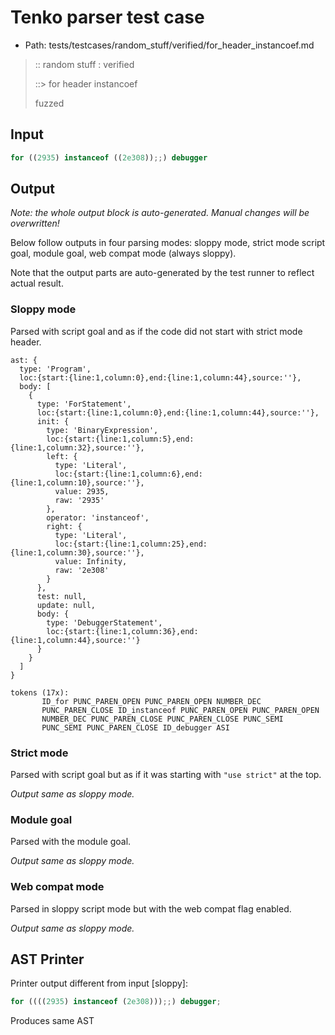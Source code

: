 # Tenko parser test case

- Path: tests/testcases/random_stuff/verified/for_header_instancoef.md

> :: random stuff : verified
>
> ::> for header instancoef
>
> fuzzed

## Input

`````js
for ((2935) instanceof ((2e308));;) debugger
`````

## Output

_Note: the whole output block is auto-generated. Manual changes will be overwritten!_

Below follow outputs in four parsing modes: sloppy mode, strict mode script goal, module goal, web compat mode (always sloppy).

Note that the output parts are auto-generated by the test runner to reflect actual result.

### Sloppy mode

Parsed with script goal and as if the code did not start with strict mode header.

`````
ast: {
  type: 'Program',
  loc:{start:{line:1,column:0},end:{line:1,column:44},source:''},
  body: [
    {
      type: 'ForStatement',
      loc:{start:{line:1,column:0},end:{line:1,column:44},source:''},
      init: {
        type: 'BinaryExpression',
        loc:{start:{line:1,column:5},end:{line:1,column:32},source:''},
        left: {
          type: 'Literal',
          loc:{start:{line:1,column:6},end:{line:1,column:10},source:''},
          value: 2935,
          raw: '2935'
        },
        operator: 'instanceof',
        right: {
          type: 'Literal',
          loc:{start:{line:1,column:25},end:{line:1,column:30},source:''},
          value: Infinity,
          raw: '2e308'
        }
      },
      test: null,
      update: null,
      body: {
        type: 'DebuggerStatement',
        loc:{start:{line:1,column:36},end:{line:1,column:44},source:''}
      }
    }
  ]
}

tokens (17x):
       ID_for PUNC_PAREN_OPEN PUNC_PAREN_OPEN NUMBER_DEC
       PUNC_PAREN_CLOSE ID_instanceof PUNC_PAREN_OPEN PUNC_PAREN_OPEN
       NUMBER_DEC PUNC_PAREN_CLOSE PUNC_PAREN_CLOSE PUNC_SEMI
       PUNC_SEMI PUNC_PAREN_CLOSE ID_debugger ASI
`````

### Strict mode

Parsed with script goal but as if it was starting with `"use strict"` at the top.

_Output same as sloppy mode._

### Module goal

Parsed with the module goal.

_Output same as sloppy mode._

### Web compat mode

Parsed in sloppy script mode but with the web compat flag enabled.

_Output same as sloppy mode._

## AST Printer

Printer output different from input [sloppy]:

````js
for ((((2935) instanceof (2e308)));;) debugger;
````

Produces same AST
